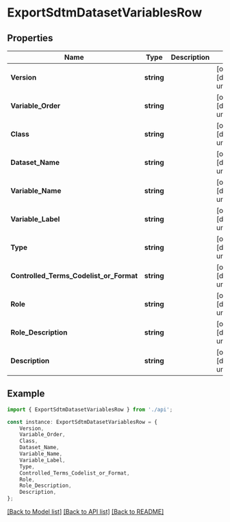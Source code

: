 # ExportSdtmDatasetVariablesRow


## Properties

Name | Type | Description | Notes
------------ | ------------- | ------------- | -------------
**Version** | **string** |  | [optional] [default to undefined]
**Variable_Order** | **string** |  | [optional] [default to undefined]
**Class** | **string** |  | [optional] [default to undefined]
**Dataset_Name** | **string** |  | [optional] [default to undefined]
**Variable_Name** | **string** |  | [optional] [default to undefined]
**Variable_Label** | **string** |  | [optional] [default to undefined]
**Type** | **string** |  | [optional] [default to undefined]
**Controlled_Terms_Codelist_or_Format** | **string** |  | [optional] [default to undefined]
**Role** | **string** |  | [optional] [default to undefined]
**Role_Description** | **string** |  | [optional] [default to undefined]
**Description** | **string** |  | [optional] [default to undefined]

## Example

```typescript
import { ExportSdtmDatasetVariablesRow } from './api';

const instance: ExportSdtmDatasetVariablesRow = {
    Version,
    Variable_Order,
    Class,
    Dataset_Name,
    Variable_Name,
    Variable_Label,
    Type,
    Controlled_Terms_Codelist_or_Format,
    Role,
    Role_Description,
    Description,
};
```

[[Back to Model list]](../README.md#documentation-for-models) [[Back to API list]](../README.md#documentation-for-api-endpoints) [[Back to README]](../README.md)
